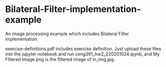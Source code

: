 # Bilateral-Filter-implementation-example
An image processing example which includes Bilateral Filter implementation.

exercise-definitions.pdf includes exercise definition. Just upload these files into the jupyter notebook and run ceng391_hw2_220201024.ipynb,
and My Filtered Image.png is the filtered image of in_img.jpg.
